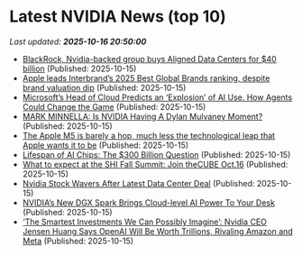 # Latest NVIDIA News (top 10)
_Last updated: **2025-10-16 20:50:00**_

- [BlackRock, Nvidia-backed group buys Aligned Data Centers for $40 billion](https://biztoc.com/x/171870ee3259fc4c) (Published: 2025-10-15)
- [Apple leads Interbrand’s 2025 Best Global Brands ranking, despite brand valuation dip](https://9to5mac.com/2025/10/15/interbrand-best-global-brands-2025/) (Published: 2025-10-15)
- [Microsoft’s Head of Cloud Predicts an ‘Explosion’ of AI Use. How Agents Could Change the Game](https://biztoc.com/x/a02a53d326b07622) (Published: 2025-10-15)
- [MARK MINNELLA: Is NVIDIA Having A Dylan Mulvaney Moment?](https://dailycaller.com/2025/10/15/opinion-is-nvidia-having-a-dylan-mulvaney-moment-mark-minnella/) (Published: 2025-10-15)
- [The Apple M5 is barely a hop, much less the technological leap that Apple wants it to be](https://www.techradar.com/computing/computing-components/the-apple-m5-is-barely-a-hop-much-less-the-technological-leap-that-apple-wants-it-to-be) (Published: 2025-10-15)
- [Lifespan of AI Chips: The $300 Billion Question](https://blog.citp.princeton.edu/2025/10/15/lifespan-of-ai-chips-the-300-billion-question/) (Published: 2025-10-15)
- [What to expect at the SHI Fall Summit: Join theCUBE Oct.16](https://siliconangle.com/2025/10/15/enterprises-achieving-secure-ai-integration-scale-unleashai/) (Published: 2025-10-15)
- [Nvidia Stock Wavers After Latest Data Center Deal](https://biztoc.com/x/fcc2cd7413d89658) (Published: 2025-10-15)
- [NVIDIA’s New DGX Spark Brings Cloud-level AI Power To Your Desk](https://www.greenbot.com/nvidia-dgx-spark-ai-supercomputer/) (Published: 2025-10-15)
- [‘The Smartest Investments We Can Possibly Imagine’: Nvidia CEO Jensen Huang Says OpenAI Will Be Worth Trillions, Rivaling Amazon and Meta](https://biztoc.com/x/9bff86176dda4d85) (Published: 2025-10-15)
